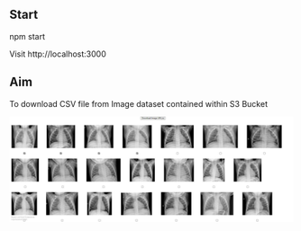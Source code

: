 ## **Start**

npm start

Visit http://localhost:3000

## **Aim**

To download CSV file from Image dataset contained within S3 Bucket

![./screen.jpg](./screen.jpg)
